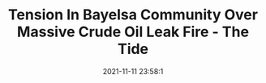---
"title": "Tension In Bayelsa Community Over Massive Crude Oil Leak Fire - The Tide"
"date": "2021-11-11 23:58:1"
"feed_name": "GOOGLENEWSDRILLING"
"feed_website": "https://news.google.com/search?q=drilling%2Bincident&hl=en-US&gl=US&ceid=US:en"
"feed_rss": "https://news.google.com/rss/search?q=drilling%2Bincident&hl=en-US&gl=US&ceid=US:en"
"link": "http://www.thetidenewsonline.com/2021/11/12/tension-in-bayelsa-community-over-massive-crude-oil-leak-fire/"
"source": "{'href': 'http://www.thetidenewsonline.com', 'title': 'The Tide'}"
"file": "_posts/2021-1-1-871ad4791687b15021486694dba8c1f0588b8304.md"
"accident": "1"
"drilling": "1"
"dead": "0"
"injured": "0"
"arrested": "0"
"place": "unknown place"
"where": "unknown site"
"causes": "unknown"
"place_uri": "unknown place"
---
